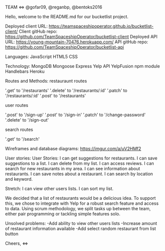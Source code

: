TEAM <=>
@gofar09, @reganbp, @bentoks2016

Hello, welcome to the README.md for our bucketlist project.

Deployed client URL: https://teamspaceshipoperator.github.io/bucketlist-client/
Client gitHub repo: https://github.com/TeamSpaceshipOperator/bucketlist-client
Deployed API URL: https://young-mountain-70476.herokuapp.com/
API gitHub repo: https://github.com/TeamSpaceshipOperator/bucketlist-api

Languages:
  JavaScript
  HTML5
  CSS

Technology:
  MongoDB
  Mongoose
  Express
  Yelp API
  YelpFusion npm module
  Handlebars
  Heroku

Routes and Methods:
  restauraunt routes

  '.get' to '/restaurants'
  '.delete' to '/restaurants/:id'
  '.patch' to '/restaurants/:id'
  '.post' to '/restaurants'

  user routes

  '.post' to '/sign-up'
  '.post' to '/sign-in'
  '.patch' to '/change-password'
  '.delete' to '/sign-out'

  search routes

  '.get' to '/search'

Wireframes and database diagrams:
  https://imgur.com/a/uV2HMf2

User stories:
  User Stories: I can get suggestions for restaurants.
  I can save suggestions to a list.
  I can delete from my list.
  I can access reviews.
  I can search for new restaurants in my area.
  I can see information about restaurants.
  I can save notes about a restaurant.
  I can search by location and keyword.

Stretch:
  I can view other users lists.
  I can sort my list.


We decided that a list of restaurants would be a delicious idea. To support this,
we chose to integrate with Yelp for a robust search feature and access to data.
Using scrum methodology, we split tasks up between the team, either pair
programming or tackling simple features solo.

Unsolved problems:
  -Add ability to view other users lists
  -Increase amount of restaurant information available
  -Add select random restaurant from list button

  Cheers,
       <=>
